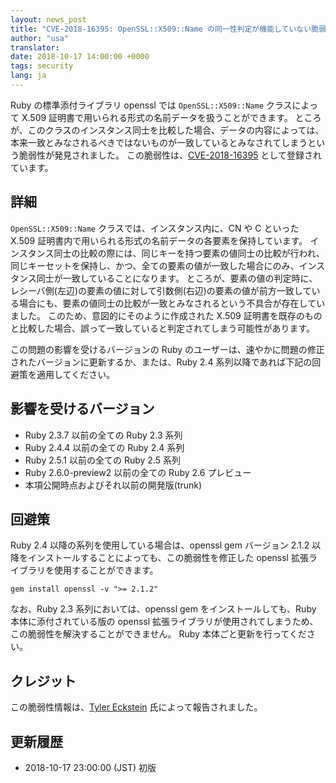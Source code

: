 ```yaml
---
layout: news_post
title: "CVE-2018-16395: OpenSSL::X509::Name の同一性判定が機能していない脆弱性について"
author: "usa"
translator:
date: 2018-10-17 14:00:00 +0000
tags: security
lang: ja
---
```


Ruby の標準添付ライブラリ openssl では `OpenSSL::X509::Name` クラスによって X.509 証明書で用いられる形式の名前データを扱うことができます。
ところが、このクラスのインスタンス同士を比較した場合、データの内容によっては、本来一致とみなされるべきではないものが一致しているとみなされてしまうという脆弱性が発見されました。
この脆弱性は、[CVE-2018-16395](http://cve.mitre.org/cgi-bin/cvename.cgi?name=CVE-2018-16395) として登録されています。

## 詳細

`OpenSSL::X509::Name` クラスでは、インスタンス内に、CN や C といった X.509 証明書内で用いられる形式の名前データの各要素を保持しています。
インスタンス同士の比較の際には、同じキーを持つ要素の値同士の比較が行われ、同じキーセットを保持し、かつ、全ての要素の値が一致した場合にのみ、インスタンス同士が一致していることになります。
ところが、要素の値の判定時に、レシーバ側(左辺)の要素の値に対して引数側(右辺)の要素の値が前方一致している場合にも、要素の値同士の比較が一致とみなされるという不具合が存在していました。
このため、意図的にそのように作成された X.509 証明書を既存のものと比較した場合、誤って一致していると判定されてしまう可能性があります。

この問題の影響を受けるバージョンの Ruby のユーザーは、速やかに問題の修正されたバージョンに更新するか、または、Ruby 2.4 系列以降であれば下記の回避策を適用してください。

## 影響を受けるバージョン

* Ruby 2.3.7 以前の全ての Ruby 2.3 系列
* Ruby 2.4.4 以前の全ての Ruby 2.4 系列
* Ruby 2.5.1 以前の全ての Ruby 2.5 系列
* Ruby 2.6.0-preview2 以前の全ての Ruby 2.6 プレビュー
* 本項公開時点およびそれ以前の開発版(trunk)

## 回避策

Ruby 2.4 以降の系列を使用している場合は、openssl gem バージョン 2.1.2 以降をインストールすることによっても、この脆弱性を修正した openssl 拡張ライブラリを使用することができます。

```
gem install openssl -v ">= 2.1.2"
```

なお、Ruby 2.3 系列においては、openssl gem をインストールしても、Ruby 本体に添付されている版の openssl 拡張ライブラリが使用されてしまうため、この脆弱性を解決することができません。
Ruby 本体ごと更新を行ってください。

## クレジット

この脆弱性情報は、[Tyler Eckstein](https://hackerone.com/tylereckstein) 氏によって報告されました。

## 更新履歴

* 2018-10-17 23:00:00 (JST) 初版
